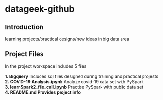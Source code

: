 # datageek-github

## Introduction
learning projects/practical designs/new ideas  in big data area

## Project Files
In the project workspace includes 5 files <br><br>
**1. Bigquery** Includes sql files designed during training and practical projests <br>
**2. COVID-19 Analysis.ipynb** Analyze covid-19 data set with PySpark <br>
**3. learnSpark2_file_call.ipynb** Practise PySpark with public data set <br>
**4. README.md Provides project info** <br>



